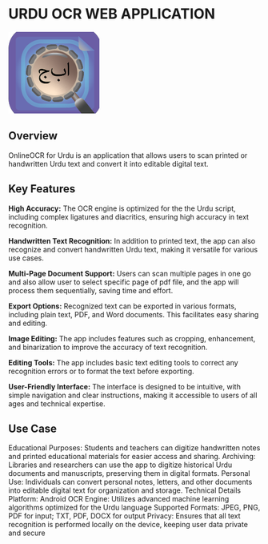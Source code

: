 # URDU OCR WEB APPLICATION


![Alt text](assets/ocr_icon_new.png?raw=true "Title")

## Overview
OnlineOCR for Urdu is an application that allows users to scan printed or handwritten Urdu text and convert it into editable digital text.

## Key Features
**High Accuracy:** The OCR engine is optimized for the the Urdu script, including complex ligatures and diacritics, ensuring high accuracy in text recognition.

**Handwritten Text Recognition:** In addition to printed text, the app can also recognize and convert handwritten Urdu text, making it versatile for various use cases.

**Multi-Page Document Support:**  Users can scan multiple pages in one go and also allow user to select specific page of pdf file, and the app will process them sequentially, saving time and effort.

**Export Options:**  Recognized text can be exported in various formats, including plain text, PDF, and Word documents. This facilitates easy sharing and editing.

**Image Editing:** The app includes features such as cropping, enhancement, and binarization to improve the accuracy of text recognition.

**Editing Tools:** The app includes basic text editing tools to correct any recognition errors or to format the text before exporting.

**User-Friendly Interface:** The interface is designed to be intuitive, with simple navigation and clear instructions, making it accessible to users of all ages and technical expertise.

## Use Case
Educational Purposes: Students and teachers can digitize handwritten notes and printed educational materials for easier access and sharing.
Archiving: Libraries and researchers can use the app to digitize historical Urdu documents and manuscripts, preserving them in digital formats.
Personal Use: Individuals can convert personal notes, letters, and other documents into editable digital text for organization and storage.
Technical Details
Platform: Android
OCR Engine: Utilizes advanced machine learning algorithms optimized for the Urdu language
Supported Formats: JPEG, PNG, PDF for input; TXT, PDF, DOCX for output
Privacy: Ensures that all text recognition is performed locally on the device, keeping user data private and secure

